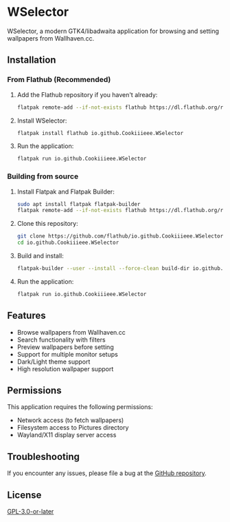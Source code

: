 # WSelector

WSelector, a modern GTK4/libadwaita application for browsing and setting wallpapers from Wallhaven.cc.

## Installation

### From Flathub (Recommended)

1. Add the Flathub repository if you haven't already:
   ```bash
   flatpak remote-add --if-not-exists flathub https://dl.flathub.org/repo/flathub.flatpakrepo
   ```

2. Install WSelector:
   ```bash
   flatpak install flathub io.github.Cookiiieee.WSelector
   ```

3. Run the application:
   ```bash
   flatpak run io.github.Cookiiieee.WSelector
   ```

### Building from source

1. Install Flatpak and Flatpak Builder:
   ```bash
   sudo apt install flatpak flatpak-builder
   flatpak remote-add --if-not-exists flathub https://dl.flathub.org/repo/flathub.flatpakrepo
   ```

2. Clone this repository:
   ```bash
   git clone https://github.com/flathub/io.github.Cookiiieee.WSelector.git
   cd io.github.Cookiiieee.WSelector
   ```

3. Build and install:
   ```bash
   flatpak-builder --user --install --force-clean build-dir io.github.Cookiiieee.WSelector.json
   ```

4. Run the application:
   ```bash
   flatpak run io.github.Cookiiieee.WSelector
   ```

## Features
- Browse wallpapers from Wallhaven.cc
- Search functionality with filters
- Preview wallpapers before setting
- Support for multiple monitor setups
- Dark/Light theme support
- High resolution wallpaper support

## Permissions
This application requires the following permissions:
- Network access (to fetch wallpapers)
- Filesystem access to Pictures directory
- Wayland/X11 display server access

## Troubleshooting
If you encounter any issues, please file a bug at the [GitHub repository](https://github.com/Cookiiieee/WSelector/issues).

## License

[GPL-3.0-or-later](https://www.gnu.org/licenses/gpl-3.0.html)
